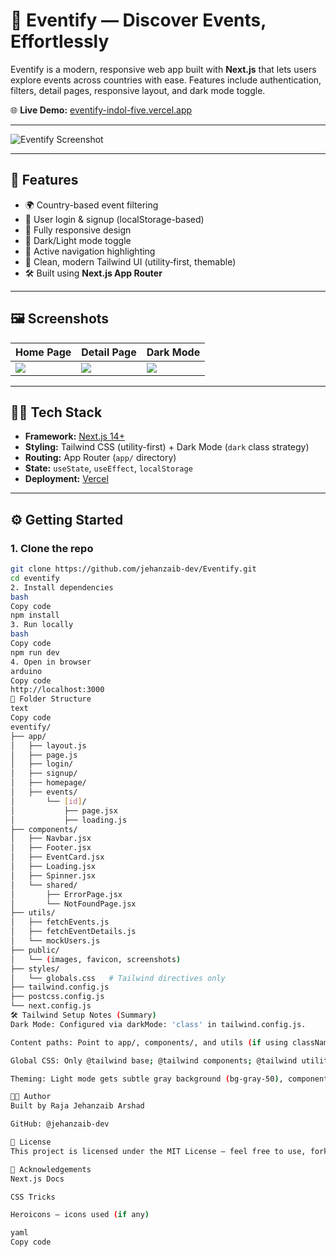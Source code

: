 # 🎫 Eventify — Discover Events, Effortlessly

Eventify is a modern, responsive web app built with **Next.js** that lets users explore events across countries with ease. Features include authentication, filters, detail pages, responsive layout, and dark mode toggle.

🌐 **Live Demo:** [eventify-indol-five.vercel.app](https://eventify-indol-five.vercel.app/)

---

![Eventify Screenshot](./home.png)

---

## 🚀 Features

- 🌍 Country-based event filtering
- 🔐 User login & signup (localStorage-based)
- 📱 Fully responsive design
- 🌙 Dark/Light mode toggle
- 🧭 Active navigation highlighting
- 🎨 Clean, modern Tailwind UI (utility‑first, themable)
- 🛠 Built using **Next.js App Router**

---

## 🖼️ Screenshots

| Home Page | Detail Page | Dark Mode |
|-----------|-------------|-----------|
| ![](./screenshots/home.png) | ![](./screenshots/eventDetails.png) | ![](./screenshots/darkmode.png) |

---

## 🧑‍💻 Tech Stack

- **Framework:** [Next.js 14+](https://nextjs.org/)
- **Styling:** Tailwind CSS (utility-first) + Dark Mode (`dark` class strategy)
- **Routing:** App Router (`app/` directory)
- **State:** `useState`, `useEffect`, `localStorage`
- **Deployment:** [Vercel](https://vercel.com)

---

## ⚙️ Getting Started

### 1. Clone the repo
```bash
git clone https://github.com/jehanzaib-dev/Eventify.git
cd eventify
2. Install dependencies
bash
Copy code
npm install
3. Run locally
bash
Copy code
npm run dev
4. Open in browser
arduino
Copy code
http://localhost:3000
📁 Folder Structure
text
Copy code
eventify/
├── app/
│   ├── layout.js
│   ├── page.js
│   ├── login/
│   ├── signup/
│   ├── homepage/
│   ├── events/
│       └── [id]/
│           ├── page.jsx
│           ├── loading.js
├── components/
│   ├── Navbar.jsx
│   ├── Footer.jsx
│   ├── EventCard.jsx
│   ├── Loading.jsx
│   ├── Spinner.jsx
│   └── shared/
│       ├── ErrorPage.jsx
│       └── NotFoundPage.jsx
├── utils/
│   ├── fetchEvents.js
│   ├── fetchEventDetails.js
│   └── mockUsers.js
├── public/
│   └── (images, favicon, screenshots)
├── styles/
│   └── globals.css   # Tailwind directives only
├── tailwind.config.js
├── postcss.config.js
└── next.config.js
🛠 Tailwind Setup Notes (Summary)
Dark Mode: Configured via darkMode: 'class' in tailwind.config.js.

Content paths: Point to app/, components/, and utils (if using classNames there).

Global CSS: Only @tailwind base; @tailwind components; @tailwind utilities; plus minimal structural rules.

Theming: Light mode gets subtle gray background (bg-gray-50), components use bg-white shadow-sm; dark mode uses neutral slate/dark grays.

👨‍🎨 Author
Built by Raja Jehanzaib Arshad

GitHub: @jehanzaib-dev

📄 License
This project is licensed under the MIT License — feel free to use, fork, or contribute.

🙌 Acknowledgements
Next.js Docs

CSS Tricks

Heroicons — icons used (if any)

yaml
Copy code
